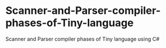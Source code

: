# Scanner-and-Parser-compiler-phases-of-Tiny-language
Scanner and Parser compiler phases of Tiny language using C# 
